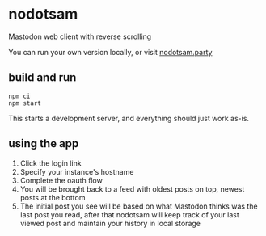 # nodotsam
Mastodon web client with reverse scrolling

You can run your own version locally, or visit [nodotsam.party](https://nodotsam.party/)


## build and run
```
npm ci
npm start
```

This starts a development server, and everything should just work as-is.

## using the app

1. Click the login link
2. Specify your instance's hostname
3. Complete the oauth flow
4. You will be brought back to a feed with oldest posts on top, newest posts at the bottom
5. The initial post you see will be based on what Mastodon thinks was the last post you read, after that nodotsam will keep track of your last viewed post and maintain your history in local storage

